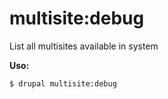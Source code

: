 # multisite:debug
List all multisites available in system

**Uso:**
```
$ drupal multisite:debug
```
